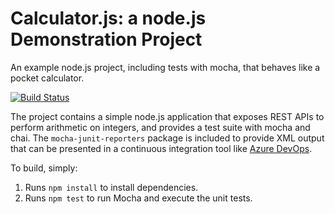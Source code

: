 Calculator.js: a node.js Demonstration Project
==============================================
An example node.js project, including tests with mocha, that behaves like
a pocket calculator.

[![Build Status](https://alaintd.visualstudio.com/GitHub%20Pipelines/_apis/build/status/alaintd.calculator?branchName=master)](https://alaintd.visualstudio.com/GitHub%20Pipelines/_build/latest?definitionId=3&branchName=master)

The project contains a simple node.js application that exposes REST APIs
to perform arithmetic on integers, and provides a test suite with mocha
and chai.  The `mocha-junit-reporters` package is included to provide XML
output that can be presented in a continuous integration tool like
[Azure DevOps](https://azure.com/devops).

To build, simply:

1. Runs `npm install` to install dependencies.
2. Runs `npm test` to run Mocha and execute the unit tests.

